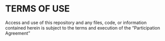 # TERMS OF USE
Access and use of this repository and any files, code, or information contained herein is subject to the terms and execution of the “Participation Agreement”
